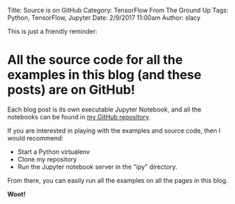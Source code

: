 Title: Source is on GitHub
Category: TensorFlow From The Ground Up
Tags: Python, TensorFlow, Jupyter
Date: 2/9/2017 11:00am
Author: slacy

This is just a friendly reminder:

# All the source code for all the examples in this blog (and these posts) are on GitHub!

Each blog post is its own executable Jupyter Notebook, and all the notebooks can be found in [my GitHub repository](https://github.com/slacy/blog).

If you are interested in playing with the examples and source code, then I would recommend: 

* Start a Python virtualenv
* Clone my repository 
* Run the Jupyter notebook server in the "ipy" directory. 

From there, you can easily run all the examples on all the pages in this blog. 

**Woot!**
